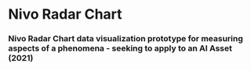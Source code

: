 # Nivo Radar Chart

### Nivo Radar Chart data visualization prototype for measuring aspects of a phenomena - seeking to apply to an AI Asset (2021)

